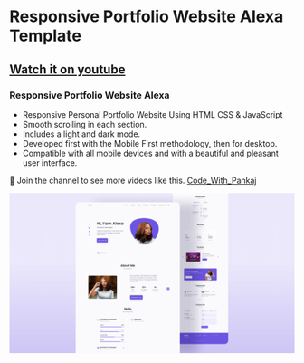 # Responsive Portfolio Website Alexa Template
<!-- will update video link -->
## [Watch it on youtube](https://youtu.be/27JtRAI3QO8)
### Responsive Portfolio Website Alexa

- Responsive Personal Portfolio Website Using HTML CSS & JavaScript
- Smooth scrolling in each section.
- Includes a light and dark mode.
- Developed first with the Mobile First methodology, then for desktop.
- Compatible with all mobile devices and with a beautiful and pleasant user interface.

💙 Join the channel to see more videos like this. [Code_With_Pankaj](https://www.youtube.com/c/CodeWithPankaj1)

![preview img](/preview.png)
